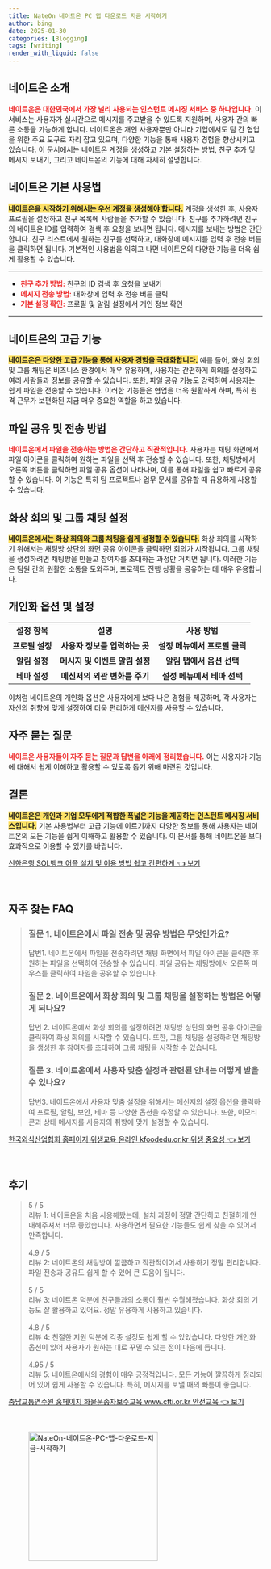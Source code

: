 ```yaml
---
title: NateOn 네이트온 PC 앱 다운로드 지금 시작하기
author: bing
date: 2025-01-30
categories: [Blogging]
tags: [writing]
render_with_liquid: false
---
```



<h2 id='네이트온_소개'>네이트온 소개</h2>

<p><b><span style="color: #ee2323;">네이트온은 대한민국에서 가장 널리 사용되는 인스턴트 메시징 서비스 중 하나입니다.</span></b> 이 서비스는 사용자가 실시간으로 메시지를 주고받을 수 있도록 지원하며, 사용자 간의 빠른 소통을 가능하게 합니다. 네이트온은 개인 사용자뿐만 아니라 기업에서도 팀 간 협업을 위한 주요 도구로 자리 잡고 있으며, 다양한 기능을 통해 사용자 경험을 향상시키고 있습니다. 이 문서에서는 네이트온 계정을 생성하고 기본 설정하는 방법, 친구 추가 및 메시지 보내기, 그리고 네이트온의 기능에 대해 자세히 설명합니다.</p>

<h2 id='기본_사용법'>네이트온 기본 사용법</h2>

<p><b><span style="background-color: #ffe066;">네이트온을 시작하기 위해서는 우선 계정을 생성해야 합니다.</span></b> 계정을 생성한 후, 사용자 프로필을 설정하고 친구 목록에 사람들을 추가할 수 있습니다. 친구를 추가하려면 친구의 네이트온 ID를 입력하여 검색 후 요청을 보내면 됩니다. 메시지를 보내는 방법은 간단합니다. 친구 리스트에서 원하는 친구를 선택하고, 대화창에 메시지를 입력 후 전송 버튼을 클릭하면 됩니다. 기본적인 사용법을 익히고 나면 네이트온의 다양한 기능을 더욱 쉽게 활용할 수 있습니다.</p>

<hr />

<ul>
    <li><b><span style="color: #ee2323;">친구 추가 방법:</span></b> 친구의 ID 검색 후 요청을 보내기</li>
    <li><b><span style="color: #ee2323;">메시지 전송 방법:</span></b> 대화창에 입력 후 전송 버튼 클릭</li>
    <li><b><span style="color: #ee2323;">기본 설정 확인:</span></b> 프로필 및 알림 설정에서 개인 정보 확인</li>
</ul>

<hr />

<h2 id='고급_기능'>네이트온의 고급 기능</h2>

<p><b><span style="background-color: #ffe066;">네이트온은 다양한 고급 기능을 통해 사용자 경험을 극대화합니다.</span></b> 예를 들어, 화상 회의 및 그룹 채팅은 비즈니스 환경에서 매우 유용하며, 사용자는 간편하게 회의를 설정하고 여러 사람들과 정보를 공유할 수 있습니다. 또한, 파일 공유 기능도 강력하여 사용자는 쉽게 파일을 전송할 수 있습니다. 이러한 기능들은 협업을 더욱 원활하게 하며, 특히 원격 근무가 보편화된 지금 매우 중요한 역할을 하고 있습니다.</p>

<h2 id='파일_공유_및_전송'>파일 공유 및 전송 방법</h2>

<p><b><span style="color: #ee2323;">네이트온에서 파일을 전송하는 방법은 간단하고 직관적입니다.</span></b> 사용자는 채팅 화면에서 파일 아이콘을 클릭하여 원하는 파일을 선택 후 전송할 수 있습니다. 또한, 채팅방에서 오른쪽 버튼을 클릭하면 파일 공유 옵션이 나타나며, 이를 통해 파일을 쉽고 빠르게 공유할 수 있습니다. 이 기능은 특히 팀 프로젝트나 업무 문서를 공유할 때 유용하게 사용할 수 있습니다.</p>

<h2 id='화상회의_및_그룹채팅'>화상 회의 및 그룹 채팅 설정</h2>

<p><b><span style="background-color: #ffe066;">네이트온에서는 화상 회의와 그룹 채팅을 쉽게 설정할 수 있습니다.</span></b> 화상 회의를 시작하기 위해서는 채팅방 상단의 화면 공유 아이콘을 클릭하면 회의가 시작됩니다. 그룹 채팅을 생성하려면 채팅방을 만들고 참여자를 초대하는 과정만 거치면 됩니다. 이러한 기능은 팀원 간의 원활한 소통을 도와주며, 프로젝트 진행 상황을 공유하는 데 매우 유용합니다.</p>

<h2 id='개인화_옵션_및_설정'>개인화 옵션 및 설정</h2>

<table>
    <tr>
        <td style="text-align: center; height: 17px;"><b>설정 항목</b></td>
        <td style="text-align: center; height: 17px;"><b>설명</b></td>
        <td style="text-align: center; height: 17px;"><b>사용 방법</b></td>
    </tr>
    <tr>
        <td style="text-align: center; height: 17px;"><b>프로필 설정</b></td>
        <td style="text-align: center; height: 17px;"><b>사용자 정보를 입력하는 곳</b></td>
        <td style="text-align: center; height: 17px;"><b>설정 메뉴에서 프로필 클릭</b></td>
    </tr>
    <tr>
        <td style="text-align: center; height: 17px;"><b>알림 설정</b></td>
        <td style="text-align: center; height: 17px;"><b>메시지 및 이벤트 알림 설정</b></td>
        <td style="text-align: center; height: 17px;"><b>알림 탭에서 옵션 선택</b></td>
    </tr>
    <tr>
        <td style="text-align: center; height: 17px;"><b>테마 설정</b></td>
        <td style="text-align: center; height: 17px;"><b>메신저의 외관 변화를 주기</b></td>
        <td style="text-align: center; height: 17px;"><b>설정 메뉴에서 테마 선택</b></td>
    </tr>
</table>

<p>이처럼 네이트온의 개인화 옵션은 사용자에게 보다 나은 경험을 제공하며, 각 사용자는 자신의 취향에 맞게 설정하여 더욱 편리하게 메신저를 사용할 수 있습니다.</p>

<h2 id='자주_묻는_질문'>자주 묻는 질문</h2>

<p><b><span style="color: #ee2323;">네이트온 사용자들이 자주 묻는 질문과 답변을 아래에 정리했습니다.</span></b> 이는 사용자가 기능에 대해서 쉽게 이해하고 활용할 수 있도록 돕기 위해 마련된 것입니다.</p>

<h2 id='결론'>결론</h2>

<p><b><span style="background-color: #ffe066;">네이트온은 개인과 기업 모두에게 적합한 폭넓은 기능을 제공하는 인스턴트 메시징 서비스입니다.</span></b> 기본 사용법부터 고급 기능에 이르기까지 다양한 정보를 통해 사용자는 네이트온의 모든 기능을 쉽게 이해하고 활용할 수 있습니다. 이 문서를 통해 네이트온을 보다 효과적으로 이용할 수 있기를 바랍니다.</p>


<p><a class="click-button" title="신한은행 SOL뱅크 어플 설치 및 이용 방법 쉽고 간편하게" href="https://somered.github.io/posts/%EC%8B%A0%ED%95%9C%EC%9D%80%ED%96%89-SOL%EB%B1%85%ED%81%AC-%EC%96%B4%ED%94%8C-%EC%84%A4%EC%B9%98-%EB%B0%8F-%EC%9D%B4%EC%9A%A9-%EB%B0%A9%EB%B2%95-%EC%89%BD%EA%B3%A0-%EA%B0%84%ED%8E%B8%ED%95%98%EA%B2%8C/" rel="dofollow">신한은행 SOL뱅크 어플 설치 및 이용 방법 쉽고 간편하게 👈 보기</a></p><br>
<h2 id='자주_찾는_FAQ'>자주 찾는 FAQ</h2>
<div itemscope="" itemtype="https://schema.org/FAQPage"> 
<blockquote> 
<div itemscope="" itemprop="mainEntity" itemtype="https://schema.org/Question"> 
<h3 itemprop="name">질문 1. 네이트온에서 파일 전송 및 공유 방법은 무엇인가요?</h3> 
<div itemscope="" itemprop="acceptedAnswer" itemtype="https://schema.org/Answer"> 
<span itemprop="text"> 
<p>답변1. 네이트온에서 파일을 전송하려면 채팅 화면에서 파일 아이콘을 클릭한 후 원하는 파일을 선택하여 전송할 수 있습니다. 파일 공유는 채팅방에서 오른쪽 마우스를 클릭하여 파일을 공유할 수 있습니다.</p> 
</span> 
</div> 
</div> 
<div itemscope="" itemprop="mainEntity" itemtype="https://schema.org/Question"> 
<h3 itemprop="name">질문 2. 네이트온에서 화상 회의 및 그룹 채팅을 설정하는 방법은 어떻게 되나요?</h3> 
<div itemscope="" itemprop="acceptedAnswer" itemtype="https://schema.org/Answer"> 
<span itemprop="text"> 
<p>답변 2. 네이트온에서 화상 회의를 설정하려면 채팅방 상단의 화면 공유 아이콘을 클릭하여 화상 회의를 시작할 수 있습니다. 또한, 그룹 채팅을 설정하려면 채팅방을 생성한 후 참여자를 초대하여 그룹 채팅을 시작할 수 있습니다.</p> 
</span> 
</div> 
</div> 
<div itemscope="" itemprop="mainEntity" itemtype="https://schema.org/Question"> 
<h3 itemprop="name">질문 3. 네이트온에서 사용자 맞춤 설정과 관련된 안내는 어떻게 받을 수 있나요?</h3> 
<div itemscope="" itemprop="acceptedAnswer" itemtype="https://schema.org/Answer"> 
<span itemprop="text"> 
<p>답변3. 네이트온에서 사용자 맞춤 설정을 위해서는 메신저의 설정 옵션을 클릭하여 프로필, 알림, 보안, 테마 등 다양한 옵션을 수정할 수 있습니다. 또한, 이모티콘과 상태 메시지를 사용자의 취향에 맞게 설정할 수 있습니다.</p> 
</span> 
</div> 
</div> 
</blockquote> 
</div>
<p><a class="click-button" title="한국외식산업협회 홈페이지 위생교육 온라인 kfoodedu.or.kr 위생 중요성" href="https://somered.github.io/posts/%ED%95%9C%EA%B5%AD%EC%99%B8%EC%8B%9D%EC%82%B0%EC%97%85%ED%98%91%ED%9A%8C-%ED%99%88%ED%8E%98%EC%9D%B4%EC%A7%80-%EC%9C%84%EC%83%9D%EA%B5%90%EC%9C%A1-%EC%98%A8%EB%9D%BC%EC%9D%B8-kfoodedu.or.kr-%EC%9C%84%EC%83%9D-%EC%A4%91%EC%9A%94%EC%84%B1/" rel="dofollow">한국외식산업협회 홈페이지 위생교육 온라인 kfoodedu.or.kr 위생 중요성 👈 보기</a></p><br>
<h2 id='후기'>후기</h2>
<div itemscope itemtype="https://schema.org/Product">
  <blockquote>
  <div itemprop="review" itemscope itemtype="https://schema.org/Review">
      <div itemprop="reviewRating" itemscope itemtype="https://schema.org/Rating"> <span itemprop="ratingValue">5</span> / <span itemprop="bestRating">5</span> </div>
      <span itemprop="reviewBody">리뷰 1: 네이트온을 처음 사용해봤는데, 설치 과정이 정말 간단하고 친절하게 안내해주셔서 너무 좋았습니다. 사용하면서 필요한 기능들도 쉽게 찾을 수 있어서 만족합니다.</span>
  </div>
  <br>
  <div itemprop="review" itemscope itemtype="https://schema.org/Review">
      <div itemprop="reviewRating" itemscope itemtype="https://schema.org/Rating"> <span itemprop="ratingValue">4.9</span> / <span itemprop="bestRating">5</span> </div>
      <span itemprop="reviewBody">리뷰 2: 네이트온의 채팅방이 깔끔하고 직관적이어서 사용하기 정말 편리합니다. 파일 전송과 공유도 쉽게 할 수 있어 큰 도움이 됩니다.</span>
  </div>
  <br>
  <div itemprop="review" itemscope itemtype="https://schema.org/Review">
      <div itemprop="reviewRating" itemscope itemtype="https://schema.org/Rating"> <span itemprop="ratingValue">5</span> / <span itemprop="bestRating">5</span> </div>
      <span itemprop="reviewBody">리뷰 3: 네이트온 덕분에 친구들과의 소통이 훨씬 수월해졌습니다. 화상 회의 기능도 잘 활용하고 있어요. 정말 유용하게 사용하고 있습니다.</span>
  </div>
  <br>
  <div itemprop="review" itemscope itemtype="https://schema.org/Review">
      <div itemprop="reviewRating" itemscope itemtype="https://schema.org/Rating"> <span itemprop="ratingValue">4.8</span> / <span itemprop="bestRating">5</span> </div>
      <span itemprop="reviewBody">리뷰 4: 친절한 지원 덕분에 각종 설정도 쉽게 할 수 있었습니다. 다양한 개인화 옵션이 있어 사용자가 원하는 대로 꾸밀 수 있는 점이 마음에 듭니다.</span>
  </div>
  <br>
  <div itemprop="review" itemscope itemtype="https://schema.org/Review">
      <div itemprop="reviewRating" itemscope itemtype="https://schema.org/Rating"> <span itemprop="ratingValue">4.95</span> / <span itemprop="bestRating">5</span> </div>
      <span itemprop="reviewBody">리뷰 5: 네이트온에서의 경험이 매우 긍정적입니다. 모든 기능이 깔끔하게 정리되어 있어 쉽게 사용할 수 있습니다. 특히, 메시지를 보낼 때의 빠름이 좋습니다.</span>
  </div>
  </blockquote>
</div>
<p><a class="click-button" title="충남교통연수원 홈페이지 화물운송자보수교육 www.ctti.or.kr 안전교육" href="https://somered.github.io/posts/%EC%B6%A9%EB%82%A8%EA%B5%90%ED%86%B5%EC%97%B0%EC%88%98%EC%9B%90-%ED%99%88%ED%8E%98%EC%9D%B4%EC%A7%80-%ED%99%94%EB%AC%BC%EC%9A%B4%EC%86%A1%EC%9E%90%EB%B3%B4%EC%88%98%EA%B5%90%EC%9C%A1-www.ctti.or.kr-%EC%95%88%EC%A0%84%EA%B5%90%EC%9C%A1/" rel="dofollow">충남교통연수원 홈페이지 화물운송자보수교육 www.ctti.or.kr 안전교육 👈 보기</a></p><br>
<figure class="image"><img src="https://somered.github.io/assets/img/thumbnail/NateOn-네이트온-PC-앱-다운로드-지금-시작하기.webp" alt="NateOn-네이트온-PC-앱-다운로드-지금-시작하기" width="256" height="256"></figure>